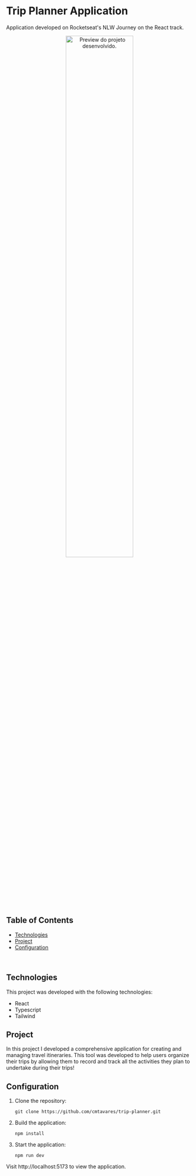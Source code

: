 # Trip Planner Application

<p>
  Application developed on Rocketseat's NLW Journey on the React track.
</p>

<p align="center">
  <img alt="Preview do projeto desenvolvido." src="https://github.com/user-attachments/assets/3f859e4d-7758-46db-8929-9549114b6fb7" width="60%">
</p>

## Table of Contents

- [Technologies](#technologies)
- [Project](#project)
- [Configuration](#configuration)

<br>


## Technologies

This project was developed with the following technologies:

- React
- Typescript
- Tailwind

## Project

In this project I developed a comprehensive application for creating and managing travel itineraries. This tool was developed to help users organize their trips by allowing them to record and track all the activities they plan to undertake during their trips!

## Configuration

1. Clone the repository:

   ```shell
   git clone https://github.com/cmtavares/trip-planner.git
   ```

2. Build the application:

    ```shell
    npm install
    ```

3. Start the application:

    ```shell
    npm run dev
    ```

Visit http://localhost:5173 to view the application.
